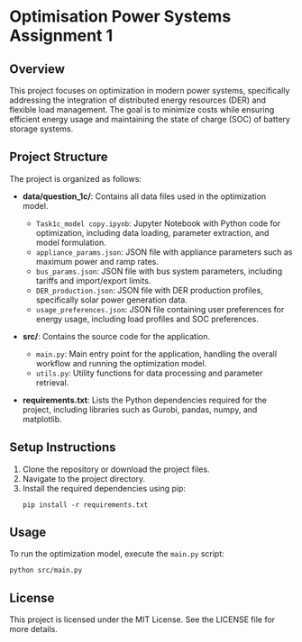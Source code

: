 # Optimisation Power Systems Assignment 1

## Overview
This project focuses on optimization in modern power systems, specifically addressing the integration of distributed energy resources (DER) and flexible load management. The goal is to minimize costs while ensuring efficient energy usage and maintaining the state of charge (SOC) of battery storage systems.

## Project Structure
The project is organized as follows:

- **data/question_1c/**: Contains all data files used in the optimization model.
  - `Task1c_model copy.ipynb`: Jupyter Notebook with Python code for optimization, including data loading, parameter extraction, and model formulation.
  - `appliance_params.json`: JSON file with appliance parameters such as maximum power and ramp rates.
  - `bus_params.json`: JSON file with bus system parameters, including tariffs and import/export limits.
  - `DER_production.json`: JSON file with DER production profiles, specifically solar power generation data.
  - `usage_preferences.json`: JSON file containing user preferences for energy usage, including load profiles and SOC preferences.

- **src/**: Contains the source code for the application.
  - `main.py`: Main entry point for the application, handling the overall workflow and running the optimization model.
  - `utils.py`: Utility functions for data processing and parameter retrieval.

- **requirements.txt**: Lists the Python dependencies required for the project, including libraries such as Gurobi, pandas, numpy, and matplotlib.

## Setup Instructions
1. Clone the repository or download the project files.
2. Navigate to the project directory.
3. Install the required dependencies using pip:
   ```
   pip install -r requirements.txt
   ```

## Usage
To run the optimization model, execute the `main.py` script:
```
python src/main.py
```

## License
This project is licensed under the MIT License. See the LICENSE file for more details.